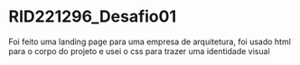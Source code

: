 # RID221296_Desafio01
Foi feito uma landing page para uma empresa de arquitetura, foi usado html para o corpo do projeto e usei o css para trazer uma identidade visual
